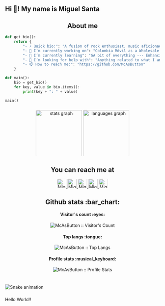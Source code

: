 <h2 align="left">Hi 👋! My name is Miguel Santa</h2>

<h2 align="center">About me</h2>

```Python
def get_bio():
    return {
        "- ⚡ Quick bio:": "A fusion of rock enthusiast, music aficionado, gear enthusiast, amateur musician, avid traveler, food connoisseur, gaming enthusiast, coding expert, programmer, and devoted dog lover.",
        "- 🔭 I’m currently working on": "Colombia Móvil as a Wholesale Assurance Analyst",
        "- 🌱 I’m currently learning": "GA bit of everything --- Enhancing my Front End skills",
        "- 🤔 I’m looking for help with": "Anything related to what I am currently learning 😅",
        "- 📫 How to reach me:": "https://github.com/McAsButton"
    }

def main():
    bio = get_bio()
    for key, value in bio.items():
        print(key + ": " + value)

main()
```

###

<div align="center">
  <img src="https://github-readme-stats.vercel.app/api?username=McAsButton&hide_title=false&hide_rank=false&show_icons=true&include_all_commits=true&count_private=true&disable_animations=false&theme=dracula&locale=en&hide_border=false" height="150" alt="stats graph"  />
  <img src="https://github-readme-stats.vercel.app/api/top-langs?username=McAsButton&locale=en&hide_title=false&layout=compact&card_width=320&langs_count=5&theme=dracula&hide_border=false" height="150" alt="languages graph"  />
</div>

###

<h2 align="center">You can reach me at</h2>

<p align="center">
  <a href="https://dev.to/mcasbutton">
    <img src="https://d2fltix0v2e0sb.cloudfront.net/dev-badge.svg" alt="Miguel Angel Santa's DEV Profile" height="30" width="30">
  </a>

  <a href="https://www.linkedin.com/in/miguel-s13/">
    <img src="https://www.vectorlogo.zone/logos/linkedin/linkedin-icon.svg" alt="Miguel Angel Santa's LinkedIn Profile" height="30" width="30">
  </a>

  <a href="https://stackoverflow.com/users/22430138/miguel-s?tab=profile">
    <img src="https://www.vectorlogo.zone/logos/stackoverflow/stackoverflow-icon.svg" alt="Miguel Angel Santa's Stack Overflow Profile" height="30" width="30">
  </a>

  <a href="https://gitlab.com/McAsButton">
    <img src="https://www.vectorlogo.zone/logos/gitlab/gitlab-icon.svg" alt="Miguel Angel Santa's GitLab Profile" height="30" width="30">
  </a>
   
  <a href="https://www.youtube.com/c/MiguelAngelSanta">
    <img src="https://www.vectorlogo.zone/logos/youtube/youtube-icon.svg" alt="Miguel Angel Santa's YouTube Channel" height="30" width="30">
  </a>
</p>

<h2 align="center">Github stats :bar_chart:</h2>

<h4 align="center">Visitor's count :eyes:</h4>

<p align="center"><img src="https://profile-counter.glitch.me/{McAsButton}/count.svg" alt="McAsButton :: Visitor's Count" /></p>

<h4 align="center">Top langs :tongue:</h4>

<p align="center"><img src="https://github-readme-stats-zeta-two-55.vercel.app/api/top-langs/?username=McAsButton&langs_count=10&theme=dark&layout=compact" alt="McAsButton :: Top Langs" /></p>

<h4 align="center">Profile stats :musical_keyboard:</h4>

<p align="center"><img src="https://github-readme-stats-zeta-two-55.vercel.app/api?username=McAsButton&show_icons=true&theme=dark" alt="McAsButton :: Profile Stats" /></p>

###

<br clear="both">

<img src="https://raw.githubusercontent.com/McAsButton/McAsButton/output/snake.svg" alt="Snake animation" />

###

<p align="left">Hello World!!</p>

###
